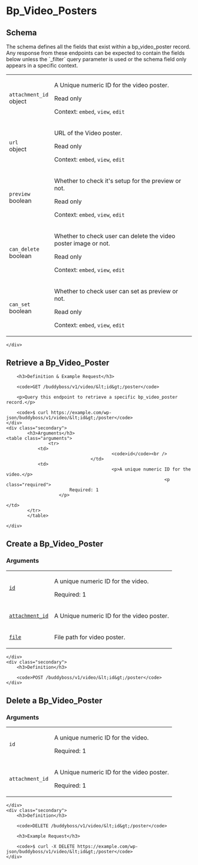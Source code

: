 ---
---

# Bp_Video_Posters

<section class="route">
	<div class="primary">
		<h2>Schema</h2>
<p>The schema defines all the fields that exist within a bp_video_poster record. Any response from these endpoints can be expected to contain the fields below unless the `_filter` query parameter is used or the schema field only appears in a specific context.</p>
<table class="attributes">
			<tr id="schema-attachment_id">
			<td>
				<code>attachment_id</code><br />
				<span class="type">
					object				</span>
			</td>
			<td>
				<p>A Unique numeric ID for the video poster.</p>
									<p class="read-only">Read only</p>
								<p class="context">Context: <code>embed</code>, <code>view</code>, <code>edit</code></p>
							</td>
		</tr>
			<tr id="schema-url">
			<td>
				<code>url</code><br />
				<span class="type">
					object				</span>
			</td>
			<td>
				<p>URL of the Video poster.</p>
									<p class="read-only">Read only</p>
								<p class="context">Context: <code>embed</code>, <code>view</code>, <code>edit</code></p>
							</td>
		</tr>
			<tr id="schema-preview">
			<td>
				<code>preview</code><br />
				<span class="type">
					boolean				</span>
			</td>
			<td>
				<p>Whether to check it&#039;s setup for the preview or not.</p>
									<p class="read-only">Read only</p>
								<p class="context">Context: <code>embed</code>, <code>view</code>, <code>edit</code></p>
							</td>
		</tr>
			<tr id="schema-can_delete">
			<td>
				<code>can_delete</code><br />
				<span class="type">
					boolean				</span>
			</td>
			<td>
				<p>Whether to check user can delete the video poster image or not.</p>
									<p class="read-only">Read only</p>
								<p class="context">Context: <code>embed</code>, <code>view</code>, <code>edit</code></p>
							</td>
		</tr>
			<tr id="schema-can_set">
			<td>
				<code>can_set</code><br />
				<span class="type">
					boolean				</span>
			</td>
			<td>
				<p>Whether to check user can set as preview or not.</p>
									<p class="read-only">Read only</p>
								<p class="context">Context: <code>embed</code>, <code>view</code>, <code>edit</code></p>
							</td>
		</tr>
	</table>

	</div>
</section>

<div><section class="route">
	<div class="primary">
		<h2>Retrieve a Bp_Video_Poster</h2>

		<h3>Definition & Example Request</h3>

		<code>GET /buddyboss/v1/video/&lt;id&gt;/poster</code>

		<p>Query this endpoint to retrieve a specific bp_video_poster record.</p>

		<code>$ curl https://example.com/wp-json/buddyboss/v1/video/&lt;id&gt;/poster</code>
	</div>
	<div class="secondary">
			<h3>Arguments</h3>
	<table class="arguments">
					<tr>
				<td>
											<code>id</code><br />
									</td>
				<td>
											<p>A unique numeric ID for the video.</p>
																<p class="required">
							Required: 1
						</p>
																			</td>
			</tr>
			</table>

	</div>
</section>
<section class="route">
	<div class="primary">
		<h2>Create a Bp_Video_Poster</h2>
			<h3>Arguments</h3>
	<table class="arguments">
					<tr>
				<td>
											<code><a href="#schema-id">id</a></code><br />
									</td>
				<td>
											<p>A unique numeric ID for the video.</p>
																<p class="required">
							Required: 1
						</p>
																			</td>
			</tr>
					<tr>
				<td>
											<code><a href="#schema-attachment_id">attachment_id</a></code><br />
									</td>
				<td>
											<p>A Unique numeric ID for the video poster.</p>
																								</td>
			</tr>
					<tr>
				<td>
											<code><a href="#schema-file">file</a></code><br />
									</td>
				<td>
											<p>File path for video poster.</p>
																								</td>
			</tr>
			</table>

	</div>
	<div class="secondary">
		<h3>Definition</h3>

		<code>POST /buddyboss/v1/video/&lt;id&gt;/poster</code>
	</div>
</section>
<section class="route">
	<div class="primary">
		<h2>Delete a Bp_Video_Poster</h2>
			<h3>Arguments</h3>
	<table class="arguments">
					<tr>
				<td>
											<code>id</code><br />
									</td>
				<td>
											<p>A unique numeric ID for the video.</p>
																<p class="required">
							Required: 1
						</p>
																			</td>
			</tr>
					<tr>
				<td>
											<code>attachment_id</code><br />
									</td>
				<td>
											<p>A Unique numeric ID for the video poster.</p>
																<p class="required">
							Required: 1
						</p>
																			</td>
			</tr>
			</table>

	</div>
	<div class="secondary">
		<h3>Definition</h3>

		<code>DELETE /buddyboss/v1/video/&lt;id&gt;/poster</code>

		<h3>Example Request</h3>

		<code>$ curl -X DELETE https://example.com/wp-json/buddyboss/v1/video/&lt;id&gt;/poster</code>
	</div>
</section>
</div>
